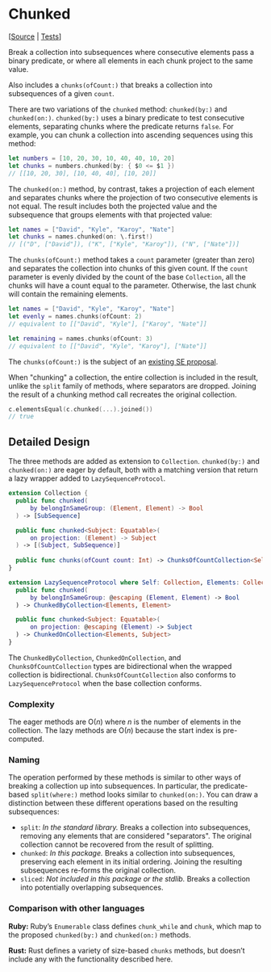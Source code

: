 # Chunked

[[Source](https://github.com/apple/swift-algorithms/blob/main/Sources/Algorithms/Chunked.swift) | 
 [Tests](https://github.com/apple/swift-algorithms/blob/main/Tests/SwiftAlgorithmsTests/ChunkedTests.swift)]

Break a collection into subsequences where consecutive elements pass a binary
predicate, or where all elements in each chunk project to the same value.

Also includes a `chunks(ofCount:)` that breaks a collection into subsequences 
of a given `count`.

There are two variations of the `chunked` method: `chunked(by:)` and
`chunked(on:)`. `chunked(by:)` uses a binary predicate to test consecutive
elements, separating chunks where the predicate returns `false`. For example,
you can chunk a collection into ascending sequences using this method:

```swift
let numbers = [10, 20, 30, 10, 40, 40, 10, 20]
let chunks = numbers.chunked(by: { $0 <= $1 })
// [[10, 20, 30], [10, 40, 40], [10, 20]]
```

The `chunked(on:)` method, by contrast, takes a projection of each element and
separates chunks where the projection of two consecutive elements is not equal.
The result includes both the projected value and the subsequence that groups
elements with that projected value:

```swift
let names = ["David", "Kyle", "Karoy", "Nate"]
let chunks = names.chunked(on: \.first!)
// [("D", ["David"]), ("K", ["Kyle", "Karoy"]), ("N", ["Nate"])] 
```

The `chunks(ofCount:)` method takes a `count` parameter (greater than zero)
and separates the collection into chunks of this given count. If the `count`
parameter is evenly divided by the count of the base `Collection`, all the
chunks will have a count equal to the parameter. Otherwise, the last chunk will
contain the remaining elements.
 
```swift
let names = ["David", "Kyle", "Karoy", "Nate"]
let evenly = names.chunks(ofCount: 2)
// equivalent to [["David", "Kyle"], ["Karoy", "Nate"]] 

let remaining = names.chunks(ofCount: 3)
// equivalent to [["David", "Kyle", "Karoy"], ["Nate"]]
```

The `chunks(ofCount:)` is the subject of an [existing SE proposal][proposal].

When "chunking" a collection, the entire collection is included in the result,
unlike the `split` family of methods, where separators are dropped.
Joining the result of a chunking method call recreates the original collection.

```swift
c.elementsEqual(c.chunked(...).joined())
// true
```

[proposal]: https://github.com/apple/swift-evolution/pull/935

## Detailed Design

The three methods are added as extension to `Collection`. `chunked(by:)` and
`chunked(on:)` are eager by default, both with a matching version that return a
lazy wrapper added to `LazySequenceProtocol`.

```swift
extension Collection {
  public func chunked(
      by belongInSameGroup: (Element, Element) -> Bool
  ) -> [SubSequence]

  public func chunked<Subject: Equatable>(
      on projection: (Element) -> Subject
  ) -> [(Subject, SubSequence)]
  
  public func chunks(ofCount count: Int) -> ChunksOfCountCollection<Self>
}

extension LazySequenceProtocol where Self: Collection, Elements: Collection {
  public func chunked(
      by belongInSameGroup: @escaping (Element, Element) -> Bool
  ) -> ChunkedByCollection<Elements, Element>

  public func chunked<Subject: Equatable>(
      on projection: @escaping (Element) -> Subject
  ) -> ChunkedOnCollection<Elements, Subject>
}
```

The `ChunkedByCollection`, `ChunkedOnCollection`, and `ChunksOfCountCollection`
types are bidirectional when the wrapped collection is bidirectional.
`ChunksOfCountCollection` also conforms to `LazySequenceProtocol` when the base
collection conforms.

### Complexity

The eager methods are O(_n_) where _n_ is the number of elements in the
collection. The lazy methods are O(_n_) because the start index is pre-computed.

### Naming

The operation performed by these methods is similar to other ways of breaking a 
collection up into subsequences. In particular, the predicate-based 
`split(where:)` method looks similar to `chunked(on:)`. You can draw a 
distinction between these different operations based on the resulting 
subsequences:

- `split`: *In the standard library.* Breaks a collection into subsequences, 
removing any elements that are considered "separators". The original collection 
cannot be recovered from the result of splitting.
- `chunked`: *In this package.* Breaks a collection into subsequences, 
preserving each element in its initial ordering. Joining the resulting 
subsequences re-forms the original collection.
- `sliced`: *Not included in this package or the stdlib.* Breaks a collection 
into potentially overlapping subsequences.

### Comparison with other languages

**Ruby:** Ruby’s `Enumerable` class defines `chunk_while` and `chunk`, which map
to the proposed `chunked(by:)` and `chunked(on:)` methods.

**Rust:** Rust defines a variety of size-based `chunks` methods, but doesn’t
include any with the functionality described here.
